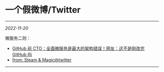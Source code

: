 # 一个假微博/Twitter

---

_2022-11-20_

微服务二则：

-   [GitHub 前 CTO：全面微服务是最大的架构错误！网友：这不是刚改完 GitHub 吗](https://www.infoq.cn/news/90DJtGOkvjsQWcQYWk9D)
-   [from: Steam & Magic@twitter](https://twitter-thread.com/t/1593469165892820992)

---
